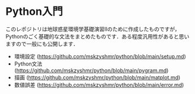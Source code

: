 # Python入門
このレポジトリは地球惑星環境学基礎演習IIのために作成したものですが，Pythonのごく基礎的な文法をまとめたものです．ある程度汎用性があると思いますので一般にも公開します．
- 環境設定 (https://github.com/mskzyshmr/python/blob/main/setup.md)
- Python文法 (https://github.com/mskzyshmr/python/blob/main/pygram.md)
- 描画 (https://github.com/mskzyshmr/python/blob/main/matplot.md)
- 数値誤差 (https://github.com/mskzyshmr/python/blob/main/error.md)
